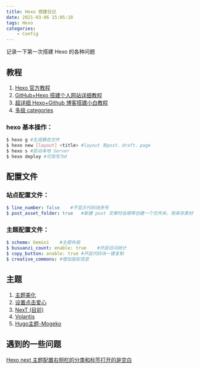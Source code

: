 ```yaml
---
title: Hexo 搭建日记
date: 2021-03-06 15:05:18
tags: Hexo
categories: 
    - Config
---
```

记录一下第一次搭建 Hexo 的各种问题
<!-- more -->
## 教程
1. [Hexo 官方教程](https://hexo.io/zh-cn/)
2. [GitHub+Hexo 搭建个人网站详细教程](https://zhuanlan.zhihu.com/p/26625249)
3. [超详细 Hexo+Github 博客搭建小白教程](https://zhuanlan.zhihu.com/p/35668237)
4. [多级 categories](https://aiellochan.com/2018/02/13/hexo/Hexo-%E4%B8%80%E7%AF%87%E6%96%87%E7%AB%A0%E5%A4%9A%E4%B8%AA-categories/)

### hexo 基本操作：
```bash
$ hexo g #生成静态文件
$ hexo new [layout] <title> #layout 有post、draft、page
$ hexo s #启动本地 Server
$ hexo deploy #可简写为d
```

## 配置文件
### 站点配置文件：
```yml
$ line_number: false    #不显示代码块序号
$ post_asset_folder: true   #新建 post 文章时会顺带创建一个文件夹，用来存素材
```
### 主题配置文件：
```yml
$ scheme: Gemini    #主题布局
$ busuanzi_count: enable: true    #开启访问统计
$ copy_button: enable: true #开启代码块一键复制
$ creative_commons: #增加版权信息
```

## 主题
1. [主题美化](https://blog.mrzorg.top/Hexo/2020-02-12-hero-next-theme-settings/)
2. [设置点击爱心](https://forestneo.com/2018/12/01/%E7%B3%BB%E7%BB%9F%E9%85%8D%E7%BD%AE-Hexo-NexT%E4%B8%BB%E9%A2%98%E9%BC%A0%E6%A0%87%E7%82%B9%E5%87%BB%E7%88%B1%E5%BF%83%E7%89%B9%E6%95%88/)
3. [NexT (目前)](https://theme-next.iissnan.com/)
4. [Volantis](https://volantis.js.org/)
5. [Hugo主题-Mogeko](https://github.com/Mogeko/mogege)

## 遇到的一些问题
[Hexo next 主题配置右侧栏的分类和标签打开的是空白](https://www.cnblogs.com/lfri/p/12221359.html)
